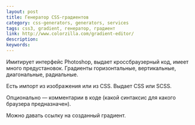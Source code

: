 ```yaml
---
layout: post
title: Генератор CSS-градиентов
category: css-generators, generators, services
tags: css3, gradient, генератор, градиент
link: http://www.colorzilla.com/gradient-editor/
description:
keywords:
---
```


<p>Имитирует интерфейс Photoshop, выдает кроссбраузерный код, имеет много предустановок. Градиенты горизонтальные, вертикальные, диагональные, радиальные.</p>
<p>Есть импорт из изображения или из CSS. Выдает CSS или SCSS.</p>
<p>Опционально — комментарии в коде (какой синтаксис для какого браузера предназначен).</p>
<p>Можно давать ссылку на созданный градиент.</p>
